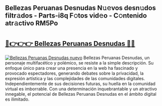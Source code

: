 ## Bellezas Peruanas Desnudas N𝚞𝚎vos desn𝚞dos filtr𝚊dos - Parts-i8q F𝚘tos vid𝚎o - C𝚘ntenido atr𝚊ctivo RM5Po

# <h2><a href="http://mb2udh.tromn.icu/?c=Bellezas+Peruanas+Desnudas">🔗👉👉👉 Bellezas Peruanas Desnudas 🔗🔗</a></h2>

[![Bellezas Peruanas Desnudas nuevo](https://i.imgur.com/pEAQMta.gif)](http://mb2udh.tromn.icu/?c=Bellezas+Peruanas+Desnudas)
Bellezas Peruanas Desnudas, un personaje multifacético y polémico, se resiste a la simple descripción. Su enfoque único para crear una presencia en la web ha fascinado y provocado espectadores, generando debates sobre la privacidad, la expresión artística y las complejidades de las comunidades digitales. Independientemente de sus decisiones futuras, su huella en la comunidad virtual es imborrable. Con una determinación inquebrantable y un atractivo innegable, el potencial de Bellezas Peruanas Desnudas en el ámbito digital es ilimitado.
